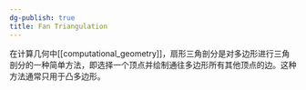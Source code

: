 ```yaml
---
dg-publish: true
title: Fan Triangulation
---
```


在计算几何中[[computational_geometry]]，扇形三角剖分是对多边形进行三角剖分的一种简单方法，即选择一个顶点并绘制通往多边形所有其他顶点的边。这种方法通常只用于凸多边形。